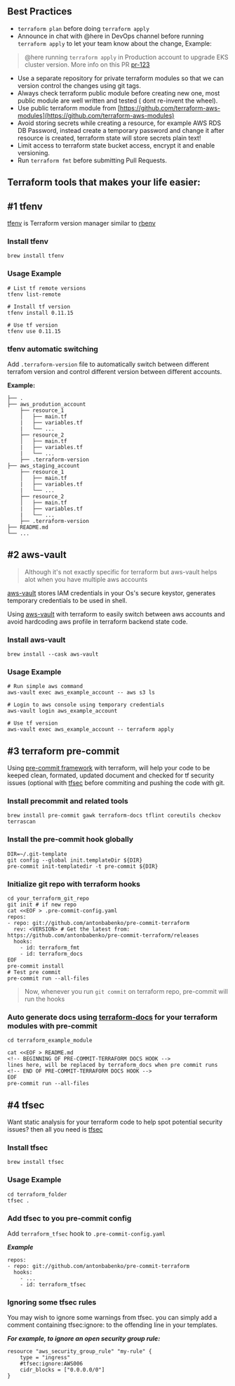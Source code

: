 ## Best Practices
- `terraform plan` before doing `terraform apply`
- Announce in chat with @here in DevOps channel before running `terraform apply` to let your team know about the change, Example: 
> @here running `terraform apply` in Production account to upgrade EKS cluster version. More info on this PR [pr-123](https://github.com/company/pr-123)
- Use a separate repository for private terraform modules so that we can version control the changes using git tags.
- Always check terraform public module before creating new one, most public module are well written and tested ( dont re-invent the wheel).
- Use public terraform module from [https://github.com/terraform-aws-modules](https://github.com/terraform-aws-modules)
- Avoid storing secrets while creating a resource, for example AWS RDS DB Password, instead create a temporary password and change it after resource is created, terraform state will store secrets plain text!
- Limit access to terraform state bucket access, encrypt it and enable versioning.
- Run `terraform fmt` before submitting Pull Requests.

## Terraform tools that makes your life easier:


## #1 tfenv

[tfenv](https://github.com/tfutils/tfenv) is Terraform version manager similar to [rbenv](https://github.com/rbenv/rbenv)

### Install tfenv

```
brew install tfenv
```
### Usage Example

```
# List tf remote versions
tfenv list-remote

# Install tf version
tfenv install 0.11.15

# Use tf version
tfenv use 0.11.15
```
### tfenv automatic switching

Add `.terraform-version` file to automatically switch between different terrafom version and control different version between different accounts. 

**Example:**

```
├── .
├── aws_prodution_account
    ├── resource_1
    │   ├── main.tf
    |   ├── variables.tf
    |   └── ...
    ├── resource_2
    │   ├── main.tf
    |   ├── variables.tf
    |   └── ...
    ├── .terraform-version
├── aws_staging_account
    ├── resource_1
    │   ├── main.tf
    |   ├── variables.tf
    |   └── ...
    ├── resource_2
    │   ├── main.tf
    |   ├── variables.tf
    |   └── ...
    ├── .terraform-version
├── README.md
└── ...
```

## #2 aws-vault

> Although it's not exactly specific for terraform but aws-vault helps alot when you have multiple aws accounts

[aws-vault](https://github.com/99designs/aws-vault) stores IAM credentials in your Os's secure keystor, generates temporary credentials to be used in shell.

Using [aws-vault](https://github.com/99designs/aws-vault) with terraform to easily switch between aws accounts and avoid hardcoding aws profile in terraform backend state code.
### Install aws-vault

```
brew install --cask aws-vault
```

### Usage Example

```
# Run simple aws command
aws-vault exec aws_example_account -- aws s3 ls

# Login to aws console using temporary credentials
aws-vault login aws_example_account

# Use tf version
aws-vault exec aws_example_account -- terraform apply
```

## #3 terraform pre-commit

Using [pre-commit framework](http://pre-commit.com/) with terraform, will help your code to be keeped clean, formated, updated document and checked for tf security issues  (optional with [tfsec](https://github.com/tfsec/tfsec) before commiting and pushing the code with git.

### Install precommit and related tools

```
brew install pre-commit gawk terraform-docs tflint coreutils checkov terrascan
```

### Install the pre-commit hook globally

```
DIR=~/.git-template
git config --global init.templateDir ${DIR}
pre-commit init-templatedir -t pre-commit ${DIR}
```
### Initialize git repo with terraform hooks

```
cd your_terraform_git_repo
git init # if new repo
cat <<EOF > .pre-commit-config.yaml
repos:
- repo: git://github.com/antonbabenko/pre-commit-terraform
  rev: <VERSION> # Get the latest from: https://github.com/antonbabenko/pre-commit-terraform/releases
  hooks:
    - id: terraform_fmt
    - id: terraform_docs
EOF
pre-commit install
# Test pre commit
pre-commit run --all-files
```
> Now, whenever you run `git commit` on terraform repo, pre-commit will run the hooks

### Auto generate docs using [terraform-docs](https://github.com/terraform-docs/terraform-docs) for your terraform modules with pre-commit

```
cd terraform_example_module

cat <<EOF > README.md
<!-- BEGINNING OF PRE-COMMIT-TERRAFORM DOCS HOOK -->
lines here, will be replaced by terraform_docs when pre commit runs
<!-- END OF PRE-COMMIT-TERRAFORM DOCS HOOK -->
EOF
pre-commit run --all-files
```

## #4 tfsec

Want static analysis for your terraform code to help spot potential security issues? then all you need is [tfsec](https://github.com/tfsec/tfsec)

### Install tfsec
```
brew install tfsec
```
### Usage Example

```
cd terraform_folder
tfsec .
```

### Add tfsec to you pre-commit config
Add `terraform_tfsec` hook to `.pre-commit-config.yaml`

***Example***

```
repos:
- repo: git://github.com/antonbabenko/pre-commit-terraform
  hooks:
    - ...
    - id: terraform_tfsec
```

### Ignoring some tfsec rules

You may wish to ignore some warnings from tfsec. you can simply add a comment containing tfsec:ignore:<RULE> to the offending line in your templates.

***For example, to ignore an open security group rule:***

```
resource "aws_security_group_rule" "my-rule" {
    type = "ingress"
    #tfsec:ignore:AWS006
    cidr_blocks = ["0.0.0.0/0"]
}
```
